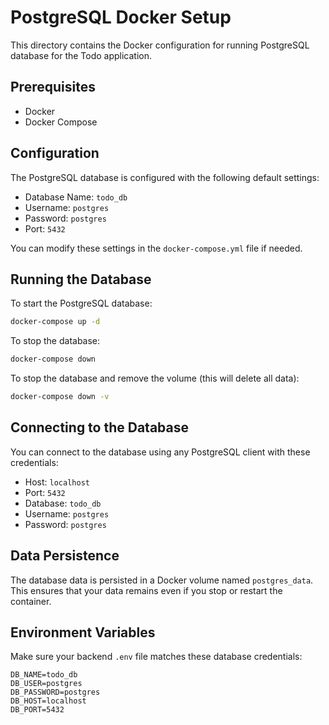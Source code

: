 # PostgreSQL Docker Setup

This directory contains the Docker configuration for running PostgreSQL database for the Todo application.

## Prerequisites

- Docker
- Docker Compose

## Configuration

The PostgreSQL database is configured with the following default settings:

- Database Name: `todo_db`
- Username: `postgres`
- Password: `postgres`
- Port: `5432`

You can modify these settings in the `docker-compose.yml` file if needed.

## Running the Database

To start the PostgreSQL database:

```bash
docker-compose up -d
```

To stop the database:

```bash
docker-compose down
```

To stop the database and remove the volume (this will delete all data):

```bash
docker-compose down -v
```

## Connecting to the Database

You can connect to the database using any PostgreSQL client with these credentials:

- Host: `localhost`
- Port: `5432`
- Database: `todo_db`
- Username: `postgres`
- Password: `postgres`

## Data Persistence

The database data is persisted in a Docker volume named `postgres_data`. This ensures that your data remains even if you stop or restart the container.

## Environment Variables

Make sure your backend `.env` file matches these database credentials:

```
DB_NAME=todo_db
DB_USER=postgres
DB_PASSWORD=postgres
DB_HOST=localhost
DB_PORT=5432
``` 